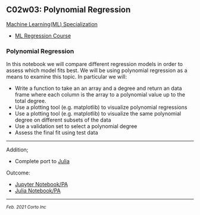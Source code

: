 ## C02w03: Polynomial Regression

[Machine Learning(ML) Specialization](https://www.coursera.org/specializations/machine-learning)
  - [ML Regression Course](https://www.coursera.org/learn/ml-regression/home/welcome)

### Polynomial Regression
In this notebook we will compare different regression models in order to assess which model fits best. We will be using polynomial regression as a means to examine this topic. In particular we will:

  - Write a function to take an an array and a degree and return an data frame where each column is the array to a polynomial value up to the total degree.
  - Use a plotting tool (e.g. matplotlib) to visualize polynomial regressions
  - Use a plotting tool (e.g. matplotlib) to visualize the same polynomial degree on different subsets of the data
  - Use a validation set to select a polynomial degree
  - Assess the final fit using test data

<hr />

Addition;
  - Complete port to [Julia](https://www.julialang.org/)

Outcome:
  - [Jupyter Notebook/PA](https://github.com/pascal-p/ML_UW_Spec/blob/main/C02/w03/C02w03_nb_pa.ipynb)
  - [Julia Notebook/PA](https://github.com/pascal-p/ML_UW_Spec/blob/main/C02/w03/C02w03_nb_pa.jl)

<hr />
<p><sub><em>Feb. 2021 Corto Inc</sub></em></p>
